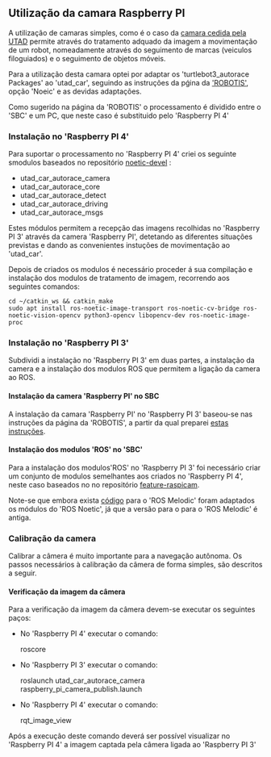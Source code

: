 ## Utilização da camara Raspberry PI

A utilização de camaras simples, como é o caso da [camara cedida pela UTAD](./Camera%205mp%200.575.md) permite através do tratamento adquado da imagem a movimentação de um robot, nomeadamente através do seguimento de marcas (veiculos filoguiados) e o seguimento de objetos móveis.

Para a utilização desta camara optei por adaptar os 'turtlebot3_autorace Packages' ao 'utad_car', seguindo as instruções da pǵina da ['ROBOTIS'](https://emanual.robotis.com/docs/en/platform/turtlebot3/autonomous_driving/#autonomous-driving), opção 'Noeic' e as devidas adaptações.

Como sugerido na página da 'ROBOTIS' o processamento é dividido entre o 'SBC' e um PC, que neste caso é substituido pelo 'Raspberry PI 4'

### Instalação no 'Raspberry PI 4'

Para suportar o processamento no 'Raspberry PI 4' criei os seguinte smodulos baseados no repositório [noetic-devel](https://github.com/ROBOTIS-GIT/turtlebot3_autorace_2020/tree/noetic-devel) :
 - utad_car_autorace_camera
 - utad_car_autorace_core
 - utad_car_autorace_detect
 - utad_car_autorace_driving
 - utad_car_autorace_msgs

Estes módulos permitem a recepção das imagens recolhidas no 'Raspberry PI 3' através da camera 'Raspberry PI', detetando as diferentes situações previstas e dando as convenientes instuções de movimentação ao 'utad_car'.

Depois de criados os modulos é necessário proceder á sua compilação e instalação dos modulos de tratamento de imagem, recorrendo aos seguintes comandos:

    cd ~/catkin_ws && catkin_make
    sudo apt install ros-noetic-image-transport ros-noetic-cv-bridge ros-noetic-vision-opencv python3-opencv libopencv-dev ros-noetic-image-proc

### Instalação no 'Raspberry PI 3'

Subdividi a instalação no 'Raspberry PI 3' em duas partes, a instalação da camera e a instalação dos modulos ROS que permitem a ligação da camera ao ROS.

#### Instalação da camera 'Raspberry PI' no SBC

A instalação da camara 'Raspberry PI' no 'Raspberry PI 3' baseou-se nas instruções da página da 'ROBOTIS', a partir da qual preparei [estas instruções](./Instalação%20da%20Camara%20Raspberry%20PI.md).

#### Instalação dos modulos 'ROS' no 'SBC'

Para a instalação dos modulos'ROS' no 'Raspberry PI 3' foi necessário criar um conjunto de modulos semelhantes aos criados no 'Raspberry PI 4', neste caso baseados no no repositório [feature-raspicam](https://github.com/ROBOTIS-GIT/turtlebot3_autorace_2020/tree/feature-raspicam).

Note-se que embora exista [código](https://github.com/ROBOTIS-GIT/turtlebot3_autorace/tree/melodic-devel) para o 'ROS Melodic' foram adaptados os módulos do 'ROS Noetic', já que a versão para o para o 'ROS Melodic' é antiga. 

### Calibração da camera
Calibrar a câmera é muito importante para a navegação autônoma. Os passos necessários à calibração da câmera de forma simples, são descritos a seguir.

#### Verificação da imagem da câmera
Para a verificação da imagem da câmera devem-se executar os seguintes paços:

- No 'Raspberry PI 4' executar o comando:

    roscore
  
- No 'Raspberry PI 3' executar o comando:

    roslaunch utad_car_autorace_camera raspberry_pi_camera_publish.launch 
  
- No 'Raspberry PI 4' executar o comando:

    rqt_image_view
  
Após a execução deste comando deverá ser possível visualizar no 'Raspberry PI 4' a imagem captada pela câmera ligada ao 'Raspberry PI 3'
